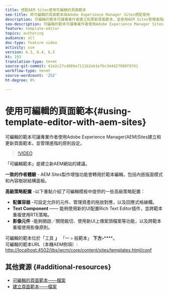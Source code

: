 ```yaml
---
title: 搭配AEM Sites使用可編輯的頁面範本
seo-title: 將可編輯的頁面範本與Adobe Experience Manager Sites搭配使用
description: 可編輯的範本可讓專業作者建立和更新頁面範本，並使用AEM Sites管理進階的原則設定。
seo-description: 可編輯的範本可讓專業作者使用Adobe Experience Manager Sites建立和更新頁面範本，並管理進階的政策設定。
feature: template-editor
topics: authoring
audience: all
doc-type: feature video
activity: use
version: 6.3, 6.4, 6.5
kt: 193
translation-type: tm+mt
source-git-commit: 41e2c27cd089e7111b2eb1ef6c344d27980f0741
workflow-type: tm+mt
source-wordcount: '252'
ht-degree: 0%

---
```



# 使用可編輯的頁面範本{#using-template-editor-with-aem-sites}

可編輯的範本可讓專業作者使用Adobe Experience Manager(AEM)Sites建立和更新頁面範本，並管理進階的原則設定。

>[!VIDEO](https://video.tv.adobe.com/v/326784/?quality=12&learn=on)

「可編輯範本」是建立新AEM網站的建議。

**一致的作者體驗** - AEM Sites製作增強功能會轉用於範本編輯，包括內嵌版面模式和內容樹狀結構面板。

**高級策略配置** -以下重點介紹了可編輯模板中提供的一些高級策略配置：

* **配置容器** -可設定允許的元件、管理資產的拖放對應，以及回應式格線欄。
* **Text Component** —— 能夠使用新的UI配置Rich Text Editor插件，並跨範本重複使用RTE策略。
* **影像元件** -能夠開啟／關閉裁切、使用新UI上傳案頭檔案等功能，以及跨範本重複使用影像原則。

可編輯的範本位於「工具 **」** 「一 `>` 般範本」 **下方**`>`****。\
可編輯的範本URL（本機AEM例項）: [http://localhost:4502/libs/wcm/core/content/sites/templates.html/conf](http://localhost:4502/libs/wcm/core/content/sites/templates.html/conf)

## 其他資源 {#additional-resources}

* [可編輯的頁面範本——檔案](https://docs.adobe.com/content/help/en/experience-manager-65/developing/platform/templates/page-templates-editable.html)
* [建立頁面範本——檔案](https://docs.adobe.com/content/help/en/experience-manager-65/authoring/siteandpage/templates.html)
